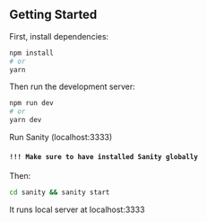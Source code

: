 ## Getting Started

First, install dependencies:
```bash
npm install
# or
yarn
```
Then run the development server:
```bash
npm run dev
# or
yarn dev
```

Run Sanity (localhost:3333)


#### **`!!! Make sure to have installed Sanity globally`**
Then:
```bash
cd sanity && sanity start
```
It runs local server at localhost:3333

